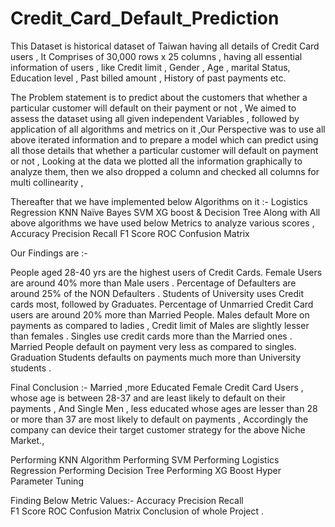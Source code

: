 # Credit_Card_Default_Prediction

This Dataset is historical dataset of Taiwan having all details of Credit Card users ,
It Comprises of 30,000 rows x 25 columns , having all essential information of users , like Credit limit , Gender , Age , marital Status, Education level , Past billed amount , History of past payments etc. 


The Problem statement is to predict about the customers that whether a particular customer will default on their payment or not ,
We aimed to assess the dataset using all given independent Variables , followed by application of all algorithms and metrics on it  ,Our Perspective was to use all above iterated information and to prepare a model which can predict using all those details that  whether a particular customer will default on payment or not ,
Looking at the data we plotted all the information graphically to analyze them, then we also dropped a column and checked all columns for multi collinearity ,


Thereafter that we have implemented below Algorithms on it :-
Logistics Regression
KNN
Naïve Bayes
SVM
XG boost &
Decision Tree 
Along with All above algorithms we have used below Metrics to analyze various scores ,
Accuracy 
Precision 
Recall
F1 Score
ROC
Confusion Matrix

Our Findings are :-

People aged 28-40 yrs are the highest users of Credit Cards.
Female Users are around 40% more than Male users .
Percentage of Defaulters are around 25% of the NON Defaulters .
Students of University uses Credit cards most, followed by Graduates. 
Percentage of  Unmarried Credit Card users are around 20%  more than Married People.
Males default More on payments as compared to ladies ,
Credit limit of Males are slightly lesser than females .
Singles use credit cards more than the Married ones . 
Married People default on payment very less as compared to singles.
Graduation Students defaults on payments much more than University students .

Final Conclusion :-
Married ,more Educated Female Credit Card Users , whose age is between 28-37 and are least likely to default on their payments ,
And Single Men , less educated whose ages are lesser than 28 or more than 37 are most likely to default on payments ,
Accordingly the company can device their target customer strategy for the above Niche Market.,

 
Performing KNN Algorithm
Performing SVM
Performing Logistics Regression
Performing Decision Tree
Performing XG Boost 
Hyper Parameter Tuning

Finding Below Metric Values:-
Accuracy
Precision
Recall   
F1 Score
ROC
Confusion Matrix
Conclusion of whole Project .

